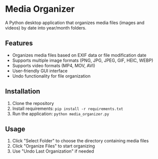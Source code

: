 # Media Organizer

A Python desktop application that organizes media files (images and videos) by date into year/month folders.

## Features

- Organizes media files based on EXIF data or file modification date
- Supports multiple image formats (PNG, JPG, JPEG, GIF, HEIC, WEBP)
- Supports video formats (MP4, MOV, AVI)
- User-friendly GUI interface
- Undo functionality for file organization

## Installation

1. Clone the repository
2. Install requirements:
   ```pip install -r requirements.txt```
3. Run the application:
   ```python media_organizer.py```

## Usage

1. Click "Select Folder" to choose the directory containing media files
2. Click "Organize Files" to start organizing
3. Use "Undo Last Organization" if needed

